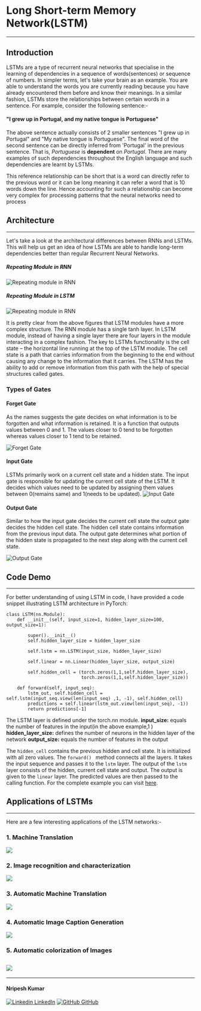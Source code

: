 # Long Short-term Memory Network(LSTM)
---
## Introduction
LSTMs are a type of recurrent neural networks that specialise in the learning of dependencies in a sequence of words(sentences) or sequence of numbers. In simpler terms, let's take your brain as an example. You are able to understand the words you are currently reading because you have already encountered them before and know their meanings. In a similar fashion, LSTMs store the relationships between certain words in a sentence. For example, consider the following sentence:-

#### "I grew up in Portugal, and my native tongue is Portuguese"

The above sentence actually consists of 2 smaller sentences "I grew up in Portugal" and "My native tongue is Portuguese". The final word of the second sentence can be directly inferred from 'Portugal' in the previous sentence. That is, *Portuguese* is **dependent** on *Portugal*. There are many examples of such dependencies throughout the English language and such dependencies are learnt by LSTMs.

This reference relationship can be short that is a word can directly refer to the previous word or it can be long meaning it can refer a word that is 10 words down the line. Hence accounting for such a relationship can become very complex for processing patterns that the neural networks need to process

## Architecture
---
Let's take a look at the architectural differences between RNNs and LSTMs. This will help us get an idea of how LSTMs are able to handle long-term dependencies better than regular Recurrent Neural Networks.
##### Repeating Module in RNN

![Repeating module in RNN](https://colah.github.io/posts/2015-08-Understanding-LSTMs/img/LSTM3-SimpleRNN.png "Repeating Module in RNN")

##### Repeating Module in LSTM
![Repeating module in RNN](https://colah.github.io/posts/2015-08-Understanding-LSTMs/img/LSTM3-chain.png "Repeating Module in RNN")

It is pretty clear from the above figures that LSTM modules have a more complex structure. The RNN module has a single tanh layer. In LSTM module, instead of having a single layer there are four layers in the module interacting in a complex fashion. The key to LSTMs functionality is the cell state – the horizontal line running at the top of the LSTM module. The cell state is a path that carries information from the beginning to the end without causing any change to the information that it carries. The LSTM has the ability to add or remove information from this path with the help of special structures called gates.

### Types of Gates
#### Forget Gate
As the names suggests the gate decides on what information is to be forgotten and what information is retained. It is a function that outputs values between 0 and 1. The values closer to 0 tend to be forgotten whereas values closer to 1 tend to be retained.

![Forget Gate](https://miro.medium.com/max/700/1*GjehOa513_BgpDDP6Vkw2Q.gif)

#### Input Gate
LSTMs primarily work on a current cell state and a hidden state. The input gate is responsible for updating the current cell state of the LSTM. It decides which values need to be updated by assigning them values between 0(remains same) and 1(needs to be updated).
![Input Gate](https://miro.medium.com/max/700/1*TTmYy7Sy8uUXxUXfzmoKbA.gif)

#### Output Gate
Similar to how the input gate decides the current cell state the output gate decides the hidden cell state. The hidden cell state contains information from the previous input data. The output gate determines what portion of the hidden state is propagated to the next step along with the current cell state.
 
 ![Output Gate](https://miro.medium.com/max/700/1*VOXRGhOShoWWks6ouoDN3Q.gif)
 
 ## Code Demo
---
For better understanding of using LSTM in code, I have provided a code snippet illustrating LSTM architecture in PyTorch:

```
class LSTM(nn.Module):
    def __init__(self, input_size=1, hidden_layer_size=100, output_size=1): 
                                                                            
        super().__init__()
        self.hidden_layer_size = hidden_layer_size                          

        self.lstm = nn.LSTM(input_size, hidden_layer_size)

        self.linear = nn.Linear(hidden_layer_size, output_size)

        self.hidden_cell = (torch.zeros(1,1,self.hidden_layer_size),
                            torch.zeros(1,1,self.hidden_layer_size))       

    def forward(self, input_seq):
        lstm_out, self.hidden_cell = self.lstm(input_seq.view(len(input_seq) ,1, -1), self.hidden_cell)
        predictions = self.linear(lstm_out.view(len(input_seq), -1))
        return predictions[-1]
```
The LSTM layer is defined under the torch.nn module.
**input_size:** equals the number of features in the input(in the above example,1 ) 
**hidden_layer_size:** defines the number of neurons in the hidden layer of the network
**output_size:** equals the number of features in the output

The ```hidden_cell``` contains the previous hidden and cell state. It is initialized with all zero values. The ```forward() ``` method connects all the layers. It takes the input sequence and passes it to the ```lstm``` layer. The output of the ```lstm``` layer consists of the hidden, current cell state and output. The output  is given to the ```linear``` layer. The predicted values are then passed to the calling function. For the complete example you can visit [here](https://github.com/nrpu88/Open-contributions/blob/master/Nripesh_NLP_LSTM.ipynb). 

## Applications of LSTMs
---
Here are a few interesting applications of the LSTM networks:-
### 1. Machine Translation
![](https://analyticsindiamag.com/wp-content/uploads/2018/01/nural-network-02.jpg)
### 2. Image recognition and characterization
![](https://analyticsindiamag.com/wp-content/uploads/2018/01/RNN-ConNet-image-768x262.png)
### 3. Automatic Machine Translation
![](https://3qeqpr26caki16dnhd19sv6by6v-wpengine.netdna-ssl.com/wp-content/uploads/2016/07/Instant-Visual-Translation.png)
### 4. Automatic Image Caption Generation
![](https://3qeqpr26caki16dnhd19sv6by6v-wpengine.netdna-ssl.com/wp-content/uploads/2016/07/Automatic-Image-Caption-Generation.png)
### 5. Automatic colorization of Images
![](https://3qeqpr26caki16dnhd19sv6by6v-wpengine.netdna-ssl.com/wp-content/uploads/2016/07/Colorization-of-Black-and-White-Photographs.png)
---
---
#### Nripesh Kumar
[![Linkedin](https://i.stack.imgur.com/gVE0j.png) LinkedIn](https://www.linkedin.com/in/nripesh-kumar/)   [![GitHub](https://i.stack.imgur.com/tskMh.png) GitHub](https://github.com/nrpu88/nrpu88/edit/master/README.md)
